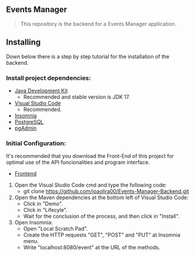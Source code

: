 ## Events Manager
> This repository is the backend for a Events Manager application.

## Installing

Down below there is a step by step tutorial for the installation of the backend.

### Install project dependencies:

- [Java Development Kit](https://www.oracle.com/br/java/technologies/downloads/#java17)
  - Recommended and stable version is JDK 17.
- [Visual Studio Code](https://code.visualstudio.com/)
  - Recommended.
- [Insomnia](https://insomnia.rest/download)
- [PostgreSQL](https://www.postgresql.org/)
- [pgAdmin](https://www.postgresql.org/)

### Initial Configuration:

It's recommended that you download the Front-End of this project for optimal use of the API funcionalities and program interface.
- [Frontend]()

1. Open the Visual Studio Code cmd and type the following code:
   - git clone https://github.com/joaolira00/Events-Manager-Backend.git
2. Open the Maven dependencies at the bottom left of Visual Studio Code:
   - Click in "Demo".
   - Click in "Lifecyle".
   - Wait for the conclusion of the process, and then click in "Install".
3. Open Insomnia:
   - Open "Local Scratch Pad".
   - Create the HTTP requests "GET", "POST" and "PUT" at Insomnia menu.
   - Write "localhost:8080/event" at the URL of the methods.
